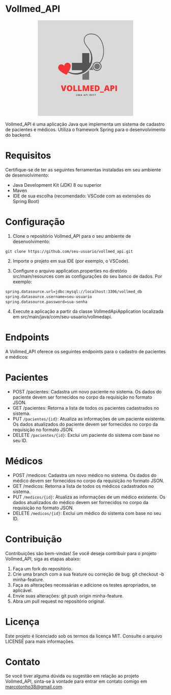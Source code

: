 # Vollmed_API
<p align="center">
  <a href="#">
    <img src="Pdfs\Vollmed_API.png" width="300" alt="">
  </a>
</p>





Vollmed_API é uma aplicação Java que implementa um sistema de cadastro de pacientes e médicos. Utiliza o framework Spring para o desenvolvimento do backend.

# Requisitos
Certifique-se de ter as seguintes ferramentas instaladas em seu ambiente de desenvolvimento:

- Java Development Kit (JDK) 8 ou superior
- Maven
- IDE de sua escolha (recomendado: VSCode com as extensões do Spring Boot)
 
# Configuração

1. Clone o repositório Vollmed_API para o seu ambiente de desenvolvimento:
```
git clone https://github.com/seu-usuario/vollmed_api.git
```
2. Importe o projeto em sua IDE (por exemplo, o VSCode).

3. Configure o arquivo application.properties no diretório src/main/resources com as configurações do seu banco de dados. Por exemplo:
```
spring.datasource.url=jdbc:mysql://localhost:3306/vollmed_db
spring.datasource.username=seu-usuario
spring.datasource.password=sua-senha
```
4. Execute a aplicação a partir da classe VollmedApiApplication localizada em src/main/java/com/seu-usuario/vollmedapi.

# Endpoints
A Vollmed_API oferece os seguintes endpoints para o cadastro de pacientes e médicos:

# Pacientes
- POST /pacientes: Cadastra um novo paciente no sistema. Os dados do paciente devem ser fornecidos no corpo da requisição no formato JSON.
- GET /pacientes: Retorna a lista de todos os pacientes cadastrados no sistema.
- PUT `/pacientes/{id}`: Atualiza as informações de um paciente existente. Os dados atualizados do paciente devem ser fornecidos no corpo da requisição no formato JSON.
- DELETE `/pacientes/{id}`: Exclui um paciente do sistema com base no seu ID.


# Médicos
- POST /medicos: Cadastra um novo médico no sistema. Os dados do médico devem ser fornecidos no corpo da requisição no formato JSON.
- GET /medicos: Retorna a lista de todos os médicos cadastrados no sistema.
- PUT `/medicos/{id}`: Atualiza as informações de um médico existente. Os dados atualizados do médico devem ser fornecidos no corpo da requisição no formato JSON.
- DELETE `/medicos/{id}`: Exclui um médico do sistema com base no seu ID.
# Contribuição
Contribuições são bem-vindas! Se você deseja contribuir para o projeto Vollmed_API, siga as etapas abaixo:

1. Faça um fork do repositório.
2. Crie uma branch com a sua feature ou correção de bug: git checkout -b minha-feature.
3. Faça as alterações necessárias e adicione os testes apropriados, se aplicável.
4. Envie suas alterações: git push origin minha-feature.
5. Abra um pull request no repositório original.

# Licença
Este projeto é licenciado sob os termos da licença MIT. Consulte o arquivo LICENSE para mais informações.

# Contato
Se você tiver alguma dúvida ou sugestão em relação ao projeto Vollmed_API, sinta-se à vontade para entrar em contato comigo em marcotonho38@gmail.com.
